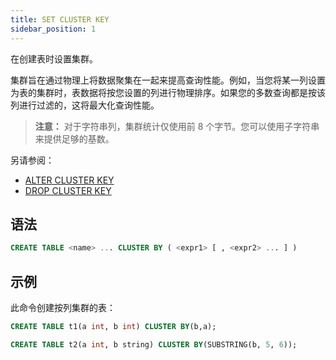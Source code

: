 ```yaml
---
title: SET CLUSTER KEY
sidebar_position: 1
---
```


在创建表时设置集群。

集群旨在通过物理上将数据聚集在一起来提高查询性能。例如，当您将某一列设置为表的集群时，表数据将按您设置的列进行物理排序。如果您的多数查询都是按该列进行过滤的，这将最大化查询性能。

> **注意：** 对于字符串列，集群统计仅使用前 8 个字节。您可以使用子字符串来提供足够的基数。

另请参阅：

- [ALTER CLUSTER KEY](./dml-alter-cluster-key.md)
- [DROP CLUSTER KEY](./dml-drop-cluster-key.md)

## 语法

```sql
CREATE TABLE <name> ... CLUSTER BY ( <expr1> [ , <expr2> ... ] )
```

## 示例

此命令创建按列集群的表：

```sql
CREATE TABLE t1(a int, b int) CLUSTER BY(b,a);

CREATE TABLE t2(a int, b string) CLUSTER BY(SUBSTRING(b, 5, 6));
```
